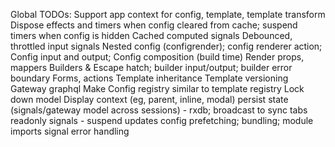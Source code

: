 Global TODOs:
Support app context for config, template, template transform
Dispose effects and timers when config cleared from cache; suspend timers when config is hidden
Cached computed signals
Debounced, throttled input signals
Nested config (configrender); config renderer action; Config input and output; Config composition (build time)
Render props, mappers
Builders & Escape hatch; builder input/output; builder error boundary
Forms, actions
Template inheritance
Template versioning
Gateway graphql
Make Config registry similar to template registry
Lock down model
Display context (eg, parent, inline, modal)
persist state (signals/gateway model across sessions) - rxdb; broadcast to sync tabs
readonly signals - suspend updates
config prefetching; bundling; module imports
signal error handling
